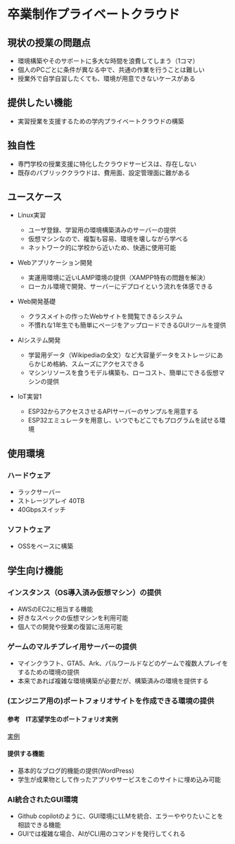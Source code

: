 # 卒業制作プライベートクラウド

## 現状の授業の問題点

- 環境構築やそのサポートに多大な時間を浪費してしまう（1コマ）
- 個人のPCごとに条件が異なる中で、共通の作業を行うことは難しい
- 授業外で自学自習したくても、環境が用意できないケースがある

## 提供したい機能

- 実習授業を支援するための学内プライベートクラウドの構築

## 独自性

- 専門学校の授業支援に特化したクラウドサービスは、存在しない
- 既存のパブリッククラウドは、費用面、設定管理面に難がある

## ユースケース

- Linux実習
  - ユーザ登録、学習用の環境構築済みのサーバーの提供
  - 仮想マシンなので、複製も容易、環境を壊しながら学べる
  - ネットワーク的に学校から近いため、快適に使用可能

- Webアプリケーション開発
  - 実運用環境に近いLAMP環境の提供（XAMPP特有の問題を解決）
  - ローカル環境で開発、サーバーにデプロイという流れを体感できる

- Web開発基礎
  - クラスメイトの作ったWebサイトを閲覧できるシステム
  - 不慣れな1年生でも簡単にページをアップロードできるGUIツールを提供

- AIシステム開発
  - 学習用データ（Wikipediaの全文）など大容量データをストレージにあらかじめ格納、スムーズにアクセスできる
  - マシンリソースを食うモデル構築も、ローコスト、簡単にできる仮想マシンの提供

- IoT実習1
  - ESP32からアクセスさせるAPIサーバーのサンプルを用意する
  - ESP32エミュレータを用意し、いつでもどこでもプログラムを試せる環境

## 使用環境

### ハードウェア

- ラックサーバー
- ストレージアレイ 40TB
- 40Gbpsスイッチ

### ソフトウェア

- OSSをベースに構築

## 学生向け機能
 
 ### インスタンス（OS導入済み仮想マシン）の提供
 
 - AWSのEC2に相当する機能
 - 好きなスペックの仮想マシンを利用可能
 - 個人での開発や授業の復習に活用可能
 
 ### ゲームのマルチプレイ用サーバーの提供
 
 - マインクラフト、GTA5、Ark、パルワールドなどのゲームで複数人プレイをするための環境の提供
 - 本来であれば複雑な環境構築が必要だが、構築済みの環境を提供する
 
 ### (エンジニア用の)ポートフォリオサイトを作成できる環境の提供
 
 #### 参考　IT志望学生のポートフォリオ実例
 
 [実例](https://d3n6by1l4doufg.cloudfront.net/portfolio.html)
 
 #### 提供する機能
 
 - 基本的なブログ的機能の提供(WordPress)
 - 学生が成果物として作ったアプリやサービスをこのサイトに埋め込み可能
 
 ### AI統合されたGUI環境
 
 - Github copilotのように、GUI環境にLLMを統合、エラーややりたいことを相談できる機能
 - GUIでは複雑な場合、AIがCLI用のコマンドを発行してくれる